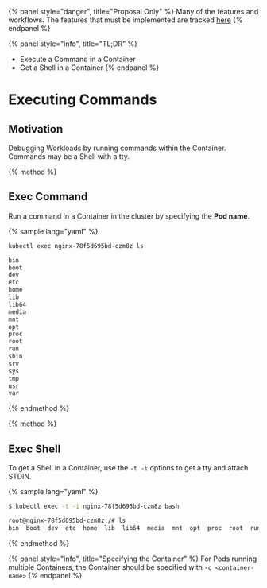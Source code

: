 {% panel style="danger", title="Proposal Only" %}
Many of the features and workflows.  The features that must be implemented
are tracked [here](https://github.com/kubernetes/kubectl/projects/7)
{% endpanel %}

{% panel style="info", title="TL;DR" %}
- Execute a Command in a Container
- Get a Shell in a Container
{% endpanel %}

# Executing Commands

## Motivation

Debugging Workloads by running commands within the Container.  Commands may be a Shell with
a tty.

{% method %}
## Exec Command

Run a command in a Container in the cluster by specifying the **Pod name**.

{% sample lang="yaml" %}

```bash
kubectl exec nginx-78f5d695bd-czm8z ls
```

```bash
bin
boot
dev
etc
home
lib
lib64
media
mnt
opt
proc
root
run
sbin
srv
sys
tmp
usr
var
```

{% endmethod %}

{% method %}
## Exec Shell

To get a Shell in a Container, use the `-t -i` options to get a tty and attach STDIN.

{% sample lang="yaml" %}

```bash
$ kubectl exec -t -i nginx-78f5d695bd-czm8z bash
```

```bash
root@nginx-78f5d695bd-czm8z:/# ls
bin  boot  dev	etc  home  lib	lib64  media  mnt  opt	proc  root  run  sbin  srv  sys  tmp  usr  var
```

{% endmethod %}

{% panel style="info", title="Specifying the Container" %}
For Pods running multiple Containers, the Container should be specified with `-c <container-name>`
{% endpanel %}